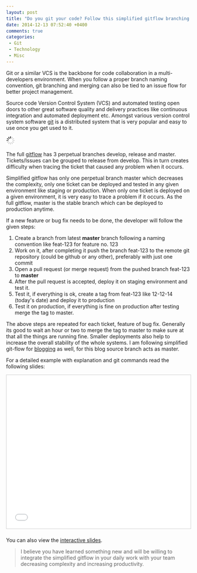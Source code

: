 ```yaml
---
layout: post
title: "Do you git your code? Follow this simplified gitflow branching model to improve productivity"
date: 2014-12-13 07:52:40 +0400
comments: true
categories:
 - Git
 - Technology
 - Misc
---
```


Git or a similar VCS is the backbone for code collaboration in a multi-developers environment. When you follow
a proper branch naming convention, git branching and merging can also be tied to an issue flow for better
project management.

Source code Version Control System (VCS) and automated testing open doors to other great software quality and
delivery practices like continuous integration and automated deployment etc. Amongst various version control
system software [git](http://git-scm.com) is a distributed system that is very popular and easy to use once
you get used to it.

<img class="center" src="/images/generic/loading.gif" data-echo="/images/simplified-gitflow/simple-git-flow.jpg" title="Simplified git-flow" alt="Simplified git-flow">

<!-- more -->
The full [gitflow](hhttp://nvie.com/posts/a-successful-git-branching-model/) has 3 perpetual branches develop,
release and master. Tickets/Issues can be grouped to release from develop. This in turn creates difficulty when
tracing the ticket that caused any problem when it occurs.

Simplified gitflow has only one perpetual branch master which decreases the complexity, only one ticket can be
deployed and tested in any given environment like staging or production. When only one ticket is deployed on a
given environment, it is very easy to trace a problem if it occurs. As the full gitflow, master is the stable
branch which can be deployed to production anytime.

If a new feature or bug fix needs to be done, the developer will follow the given steps:

1. Create a branch from latest **master** branch following a naming convention like feat-123 for feature no. 123
1. Work on it, after completing it push the branch feat-123 to the remote git repository (could be github or any other), preferably with just one commit
1. Open a pull request (or merge request) from the pushed branch feat-123 to **master**
1. After the pull request is accepted, deploy it on staging environment and test it.
1. Test it, if everything is ok, create a tag from feat-123 like 12-12-14 (today's date) and deploy it to production
1. Test it on production, if everything is fine on production after testing merge the tag to master.

The above steps are repeated for each ticket, feature of bug fix. Generally its good to wait an hour or two to merge
the tag to master to make sure at that all the things are running fine. Smaller deployments also help to increase
the overall stability of the whole systems. I am following simplified git-flow for
[blogging](https://github.com/geshan/geshan.github.com/network) as well, for this blog source branch acts as master.

For a detailed example with explanation and git commands read the following slides:

<center><iframe src="//www.slideshare.net/slideshow/embed_code/42503092" width="510" height="420" frameborder="0" marginwidth="0" marginheight="0" scrolling="no" style="border:1px solid #CCC; border-width:1px; margin-bottom:5px; max-width: 100%;" allowfullscreen> </iframe></center>

You can also view the [interactive slides](http://bit.ly/1KzaNbj).

> I believe you have learned something new and will be willing to integrate the simplified gitflow in
> your daily work with your team decreasing complexity and increasing productivity.
